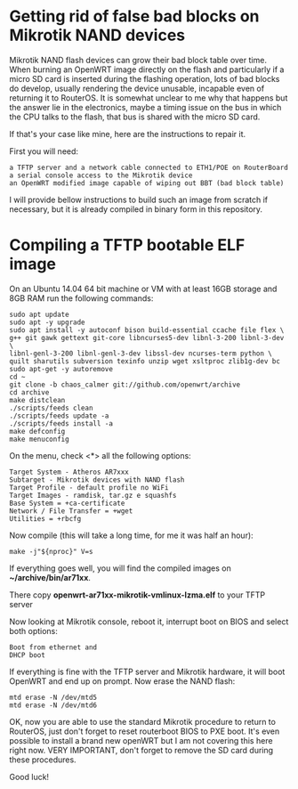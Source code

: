 # Getting rid of false bad blocks on Mikrotik NAND devices

Mikrotik NAND flash devices can grow their bad block table over time.
When burning an OpenWRT image directly on the flash and particularly if a micro SD card is inserted during the flashing operation, lots of bad blocks do develop, usually rendering the device unusable, incapable even of returning it to RouterOS. It is somewhat unclear to me why that happens but the answer lie in the electronics, maybe a timing issue on the bus in which the CPU talks to the flash, that bus is shared with the micro SD card.

If that's your case like mine, here are the instructions to repair it.

First you will need:
```
a TFTP server and a network cable connected to ETH1/POE on RouterBoard
a serial console access to the Mikrotik device
an OpenWRT modified image capable of wiping out BBT (bad block table)
```

I will provide bellow instructions to build such an image from scratch if necessary, but it is already compiled in binary form in this repository.

# Compiling a TFTP bootable ELF image
On an Ubuntu 14.04 64 bit machine or VM with at least 16GB storage and 8GB RAM run the following commands:
```
sudo apt update 
sudo apt -y upgrade
sudo apt install -y autoconf bison build-essential ccache file flex \
g++ git gawk gettext git-core libncurses5-dev libnl-3-200 libnl-3-dev \
libnl-genl-3-200 libnl-genl-3-dev libssl-dev ncurses-term python \
quilt sharutils subversion texinfo unzip wget xsltproc zlib1g-dev bc
sudo apt-get -y autoremove
cd ~
git clone -b chaos_calmer git://github.com/openwrt/archive
cd archive
make distclean
./scripts/feeds clean
./scripts/feeds update -a
./scripts/feeds install -a
make defconfig
make menuconfig
```
On the menu, check <*> all the following options:
```
Target System - Atheros AR7xxx
Subtarget - Mikrotik devices with NAND flash
Target Profile - default profile no WiFi
Target Images - ramdisk, tar.gz e squashfs
Base System = +ca-certificate
Network / File Transfer = +wget
Utilities = +rbcfg
```
Now compile (this will take a long time, for me it was half an hour):
```
make -j"${nproc}" V=s
```
If everything goes well, you will find the compiled images on **~/archive/bin/ar71xx**.

There copy **openwrt-ar71xx-mikrotik-vmlinux-lzma.elf** to your TFTP server

Now looking at Mikrotik console, reboot it, interrupt boot on BIOS and select both options:
```
Boot from ethernet and
DHCP boot
```
If everything is fine with the TFTP server and Mikrotik hardware, it will boot OpenWRT and end up on prompt.
Now erase the NAND flash:
```
mtd erase -N /dev/mtd5
mtd erase -N /dev/mtd6
```
OK, now you are able to use the standard Mikrotik procedure to return to RouterOS, just don't forget to reset routerboot BIOS to PXE boot. It's even possible to install a brand new openWRT but I am not covering this here right now. VERY IMPORTANT, don't forget to remove the SD card during these procedures.

Good luck!
